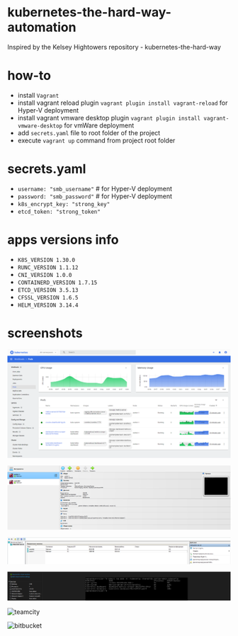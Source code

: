 # kubernetes-the-hard-way-automation
Inspired by the Kelsey Hightowers repository - kubernetes-the-hard-way

# how-to
* install `Vagrant`
* install vagrant reload plugin `vagrant plugin install vagrant-reload` for Hyper-V deployment
* install vagrant vmware desktop plugin `vagrant plugin install vagrant-vmware-desktop` for vmWare deployment
* add `secrets.yaml` file to root folder of the project
* execute `vagrant up` command from project root folder

# secrets.yaml
* `username: "smb_username"`        # for Hyper-V deployment
* `password: "smb_password"`        # for Hyper-V deployment
* `k8s_encrypt_key: "strong_key"`
* `etcd_token: "strong_token"`

# apps versions info
* `K8S_VERSION 1.30.0`
* `RUNC_VERSION 1.1.12`
* `CNI_VERSION 1.0.0`
* `CONTAINERD_VERSION 1.7.15`
* `ETCD_VERSION 3.5.13`
* `CFSSL_VERSION 1.6.5`
* `HELM_VERSION 3.14.4`

# screenshots
![k8s-dashboard](./docs/screenshots/01_dashboard.png)

![k8s-virtua-lbox](./docs/screenshots/02_virtua-lbox.png)  

![k8s-hyper-v](./docs/screenshots/03_hyper-v.png)

![k8s-vm-ware](./docs/screenshots/04_vm-ware.png)

![teamcity](./docs/screenshots/05_teamcity)

![bitbucket](./docs/screenshots/06_bitbucket)